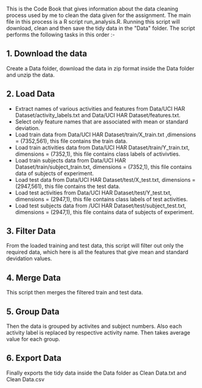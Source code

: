 This is the Code Book that gives information about the data cleaning process used by me to clean the data given for the assignment.
The main file in this process is a R script run_analysis.R.
Running this script will download, clean and then save the tidy data in the "Data" folder.
The script performs the following tasks in this order :-

## 1. Download the data
Create a Data folder, download the data in zip format inside the Data folder and unzip the data. 

## 2. Load Data
* Extract names of various activities and features from Data/UCI HAR Dataset/activity_labels.txt and Data/UCI HAR Dataset/features.txt.
* Select only feature names that are associated with mean or standard deviation.
* Load train data from Data/UCI HAR Dataset/train/X_train.txt ,dimensions = (7352,561), this file contains the train data.
* Load train activities data from Data/UCI HAR Dataset/train/Y_train.txt, dimensions = (7352,1), this file contains class labels of activivties.
* Load train subjects data from Data/UCI HAR Dataset/train/subject_train.txt, dimensions = (7352,1), this file contains data of subjects of experiment.
* Load test data from Data/UCI HAR Dataset/test/X_test.txt, dimensions = (2947,561), this file contains the test data.
* Load test activities from Data/UCI HAR Dataset/test/Y_test.txt, dimensions = (2947,1), this file contains class labels of test activities.
* Load test subjects data from /UCI HAR Dataset/test/subject_test.txt, dimensions = (2947,1), this file contains data of subjects of experiment.

## 3. Filter Data
From the loaded training and test data, this script will filter out only the required data, which here is all the features that give mean and standard devidation values.

## 4. Merge Data
This script then merges the filtered train and test data.

## 5. Group Data
Then the data is grouped by activites and subject numbers. Also each activity label is replaced by respective activity name. Then takes average value for each group.

## 6. Export Data
Finally exports the tidy data inside the Data folder as Clean Data.txt and Clean Data.csv